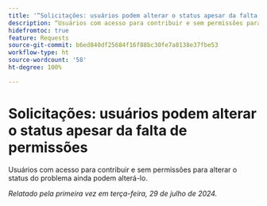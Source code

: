 ```yaml
---
title: '“Solicitações: usuários podem alterar o status apesar da falta de permissões”'
description: “Usuários com acesso para contribuir e sem permissões para alterar o status do problema ainda podem alterá-lo.”
hidefromtoc: true
feature: Requests
source-git-commit: b6ed840df25684f16f88bc30fe7a8138e37fbe53
workflow-type: ht
source-wordcount: '58'
ht-degree: 100%

---
```



# Solicitações: usuários podem alterar o status apesar da falta de permissões

Usuários com acesso para contribuir e sem permissões para alterar o status do problema ainda podem alterá-lo.

_Relatado pela primeira vez em terça-feira, 29 de julho de 2024._

